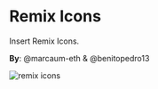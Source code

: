 # Remix Icons

Insert Remix Icons.

**By**: @marcaum-eth & @benitopedro13

![remix icons](../../assets/thumbnail.png)
